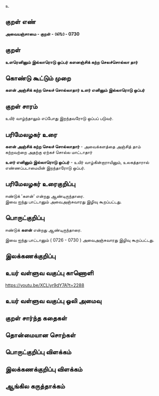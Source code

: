 உ

## குறள் எண் 

**அவையஞ்சாமை - குறள் - ௦௭௩௦ - 0730**  

## குறள் 

**உளரெனினும் இல்லாரொடு ஒப்பர் களனஞ்சிக்
கற்ற செலச்சொல்லா தார்**  

## கொண்டு கூட்டும் முறை

**களன் அஞ்சிக் கற்ற செலச் சொல்லாதார் உளர் எனினும் இல்லாரொடு ஒப்பர்** 

## குறள் சாரம் 

உயிர் வாழ்ந்தாலும் எப்போது இறந்தவரோடு ஒப்பப் படுவர்.  

## பரிமேலழகர் உரை

**களன் அஞ்சிக் கற்ற செலச் சொல்லாதார்** - அவைக்களத்தை அஞ்சித் தாம் கற்றவற்றை அதற்கு ஏற்கச் சொல்ல மாட்டாதார்  

**உளர் எனினும் இல்லாரொடு ஒப்பர்** - உயிர் வாழ்கின்றாராயினும், உலகத்தாரால் எண்ணப்படாமையின் இறந்தாரோடு ஒப்பர்.   

## பரிமேலழகர் உரைகுறிப்பு   

ஈண்டுக் 'களன்' என்றது ஆண்டிருந்தாரை.   
இவை ஐந்து பாட்டானும் அவைஅஞ்சுவாரது இழிவு கூறப்பட்டது.  

## பொருட்குறிப்பு 

ஈண்டுக் **களன்** என்றது ஆண்டிருந்தாரை.     

இவை ஐந்து பாட்டானும் ( 0726 - 0730 ) அவைஅஞ்சுவாரது இழிவு கூறப்பட்டது.  

## இலக்கணக்குறிப்பு  


## உயர் வள்ளுவ வகுப்பு காணொளி

https://youtu.be/XCLlyr9dY7A?t=2288 

## உயர் வள்ளுவ வகுப்பு ஒலி அமைவு 

 
## குறள் சார்ந்த கதைகள் 


## தொன்மையான சொற்கள்


## பொருட்குறிப்பு விளக்கம்


## இலக்கணக்குறிப்பு விளக்கம்


## ஆங்கில கருத்தாக்கம் 



